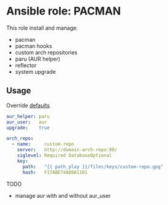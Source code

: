 # Ansible role: PACMAN

This role install and manage:
 - pacman
 - pacman hooks
 - custom arch repositories
 - paru (AUR helper)
 - reflector
 - system upgrade

## Usage
Override [defaults](https://github.com/lunics/ansible_role_pacman/blob/main/defaults/main.yml)
```yaml
aur_helper: paru
aur_user:   aur
upgrade:    true

arch_repo:
  - name:     custom-repo
    server:   http://domain-arch-repo:80/
    siglevel: Required DatabaseOptional
    key:
      path:   "{{ path_play }}/files/keys/custom-repo.gpg"
      hash:   F17ABE74A88A1101
```
TODO
- manage aur with and without aur_user
